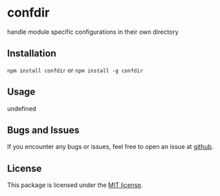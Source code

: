 # confdir
handle module specific configurations in their own directory

## Installation

`npm install confdir` or `npm install -g confdir`

## Usage

undefined

## Bugs and Issues

If you encounter any bugs or issues, feel free to open an issue at
[github](//github.com/pvorb/node-confdir/issues).

## License

This package is licensed under the
[MIT license](http://vorb.de/license/mit.html).
